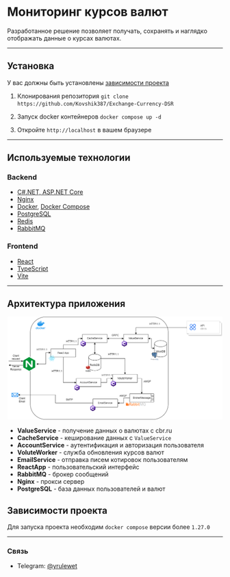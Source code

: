 # Мониторинг курсов валют

Разработанное решение позволяет получать, сохранять и наглядко отображать данные о курсах валютах.

---

## Установка

У вас должны быть установлены [зависимости проекта](#dependency)

1. Клонирования репозитория `git clone https://github.com/Kovshik387/Exchange-Currency-DSR`

2. Запуск docker контейнеров  `docker compose up -d` 

3. Откройте `http://localhost` в вашем браузере

---

## Используемые технологии

### Backend

- [C#.NET, ASP.NET Core](https://dotnet.microsoft.com/ru-ru/apps/aspnet)
- [Nginx](https://nginx.org/ru/)
- [Docker](https://www.docker.com/), [Docker Compose](https://docs.docker.com/compose/install/linux/)
- [PostgreSQL](https://www.postgresql.org/)
- [Redis](https://redis.io/)
- [RabbitMQ](https://www.rabbitmq.com/)

### Frontend

- [React](https://ru.legacy.reactjs.org/)
- [TypeScript](https://www.typescriptlang.org/)
- [Vite](https://vitejs.dev/)

---

## Архитектура приложения

![Архитектура](docs/DSR.drawio.png)

- **ValueService** - получение данных о валютах с cbr.ru
- **CacheService** - кеширование данных с `ValueService`
- **AccountService** - аутентификация и авторизация пользователя
- **VoluteWorker** - служба обновления курсов валют
- **EmailService** - отправка писем котировок пользователям
- **ReactApp** - пользовательский интерфейс
- **RabbitMQ** - брокер сообщений
- **Nginx** - прокси сервер
- **PostgreSQL** - база данных пользователей и валют

## <a id="dependency"> Зависимости проекта</a>
Для запуска проекта необходим `docker compose` версии более `1.27.0`

---

### Связь
+ Telegram: [@yrulewet](https://t.me/yrulewet)